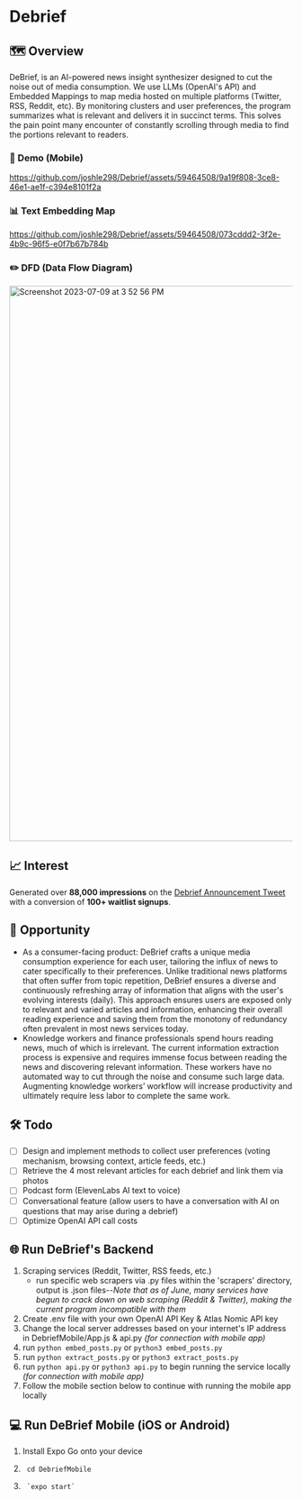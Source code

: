 # Debrief
## :world_map: Overview
DeBrief, is an AI-powered news insight synthesizer designed to cut the noise out of media consumption. We use LLMs (OpenAI's API) and Embedded Mappings to map media hosted on multiple platforms (Twitter, RSS, Reddit, etc). By monitoring clusters and user preferences, the program summarizes what is relevant and delivers it in succinct terms. This solves the pain point many encounter of constantly scrolling through media to find the portions relevant to readers.

### 📱 Demo (Mobile)
https://github.com/joshle298/Debrief/assets/59464508/9a19f808-3ce8-46e1-ae1f-c394e8101f2a

### 📊 Text Embedding Map
https://github.com/joshle298/Debrief/assets/59464508/073cddd2-3f2e-4b9c-96f5-e0f7b67b784b

### ✏️ DFD (Data Flow Diagram)
<img width="986" alt="Screenshot 2023-07-09 at 3 52 56 PM" src="https://github.com/joshle298/Debrief/assets/59464508/8907c612-c558-4f64-b3fc-89f15f9a1433">

## :chart_with_upwards_trend: Interest
Generated over **88,000 impressions** on the [Debrief Announcement Tweet](https://twitter.com/minafahmi_/status/1642899127427125254?s=46&t=FEAelgSnjY-y4meDl6F6Xg) with a conversion of **100+ waitlist signups**.

## :door: Opportunity
- As a consumer-facing product: DeBrief crafts a unique media consumption experience for each user, tailoring the influx of news to cater specifically to their preferences. Unlike traditional news platforms that often suffer from topic repetition, DeBrief ensures a diverse and continuously refreshing array of information that aligns with the user's evolving interests (daily). This approach ensures users are exposed only to relevant and varied articles and information, enhancing their overall reading experience and saving them from the monotony of redundancy often prevalent in most news services today.
- Knowledge workers and finance professionals spend hours reading news, much of which is irrelevant. The current information extraction process is expensive and requires immense focus between reading the news and discovering relevant information. These workers have no automated way to cut through the noise and consume such large data. Augmenting knowledge workers’ workflow will increase productivity and ultimately require less labor to complete the same work.

## 🛠️ Todo
- [ ] Design and implement methods to collect user preferences (voting mechanism, browsing context, article feeds, etc.)
- [ ] Retrieve the 4 most relevant articles for each debrief and link them via photos
- [ ] Podcast form (ElevenLabs AI text to voice)
- [ ] Conversational feature (allow users to have a conversation with AI on questions that may arise during a debrief)
- [ ] Optimize OpenAI API call costs

## 🌐 Run DeBrief's Backend
1. Scraping services (Reddit, Twitter, RSS feeds, etc.)
   - run specific web scrapers via .py files within the 'scrapers' directory, output is .json files--_Note that as of June, many services have begun to crack down on web scraping (Reddit & Twitter), making the current program incompatible with them_
2. Create .env file with your own OpenAI API Key & Atlas Nomic API key
3. Change the local server addresses based on your internet's IP address in DebriefMobile/App.js & api.py _(for connection with mobile app)_
4. run `python embed_posts.py` or `python3 embed_posts.py`
5. run `python extract_posts.py` or `python3 extract_posts.py`
4. run `python api.py` or `python3 api.py` to begin running the service locally _(for connection with mobile app)_
5. Follow the mobile section below to continue with running the mobile app locally

## 💻 Run DeBrief Mobile (iOS or Android)

1. Install Expo Go onto your device
2.      cd DebriefMobile
3.      `expo start`
